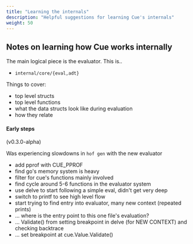 ```yaml
---
title: "Learning the internals"
description: "Helpful suggestions for learning Cue's internals"
weight: 50
---
```



## Notes on learning how Cue works internally

The main logical piece is the evaluator.
This is..

- `internal/core/{eval,adt}`

Things to cover:

- top level structs
- top level functions
- what the data structs look like during evaluation
- how they relate

#### Early steps

(v0.3.0-alpha)

Was experiencing slowdowns in `hof gen`
with the new evaluator

- add pprof with CUE_PPROF
- find go's memory system is heavy
- filter for cue's functions mainly involved
- find cycle around 5-6 functions in the evaluator system
- use delve to start following a simple eval, didn't get very deep
- switch to printf to see high level flow
- start trying to find entry into evaluator, many new context (repeated prints)
- ... where is the entry point to this one file's evaluation?
- ... Validate() from setting breakpoint in delve (for NEW CONTEXT) and checking backtrace
- ... set breakpoint at cue.Value.Validate()
